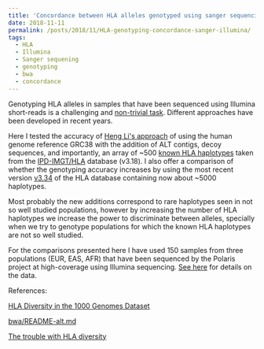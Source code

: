 ```yaml
---
title: 'Concordance between HLA alleles genotyped using sanger sequencing and Illumina short-reads via Heng Li bwa-alt pipeline'
date: 2018-11-11
permalink: /posts/2018/11/HLA-genotyping-concordance-sanger-illumina/
tags:
  - HLA
  - Illumina
  - Sanger sequening
  - genotyping
  - bwa
  - concordance
---
```


Genotyping HLA alleles in samples that have been sequenced using Illumina short-reads is a challenging and [non-trivial task](http://genestogenomes.org/the-trouble-with-hla-diversity/). Different approaches have been developed in recent years. 

Here I tested the accuracy of [Heng Li's approach](https://github.com/lh3/bwa/blob/master/README-alt.md#hla-typing) of using the human genome reference GRC38 with the addition of ALT contigs, decoy sequences, and importantly, an array of ~500 [known HLA haplotypes](https://www.ebi.ac.uk/ipd/imgt/hla/docs/version_r3180.html) taken from the [IPD-IMGT/HLA](https://www.ebi.ac.uk/ipd/imgt/hla/) database (v3.18). I also offer a comparison of whether the genotyping accuracy increases by using the most recent version [v3.34](https://www.ebi.ac.uk/ipd/imgt/hla/docs/version_r3340.html) of the HLA database containing now about ~5000 haplotypes. 

Most probably the new additions correspond to rare haplotypes seen in not so well studied populations, however by increasing the number of HLA haplotypes we increase the power to discriminate between alleles, specially when we try to genotype populations for which the known HLA haplotypes are not so well studied. 

For the comparisons presented here I have used 150 samples from three populations (EUR, EAS, AFR) that have been sequenced by the Polaris project at high-coverage using Illumina sequencing. [See here](https://jrodrigoflores.com/posts/2018/11/Polaris-project-diversity-panel/) for details on the data.


References:

[HLA Diversity in the 1000 Genomes Dataset](https://journals.plos.org/plosone/article?id=10.1371/journal.pone.0097282)

[bwa/README-alt.md](https://github.com/lh3/bwa/blob/master/README-alt.md#hla-typing)

[The trouble with HLA diversity](http://genestogenomes.org/the-trouble-with-hla-diversity/)
